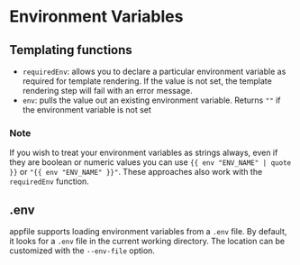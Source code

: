# Environment Variables

## Templating functions

* `requiredEnv`: allows you to declare a particular environment variable as required for template rendering. If the value is not set, the template rendering step will fail with an error message.
* `env`: pulls the value out an existing environment variable. Returns `""` if the environment variable is not set

### Note

If you wish to treat your environment variables as strings always, even if they are boolean or numeric values you can use `{{ env "ENV_NAME" | quote }}` or `"{{ env "ENV_NAME" }}"`. These approaches also work with the `requiredEnv` function.

## .env

appfile supports loading environment variables from a `.env` file. By default, it looks for a `.env` file in the current working directory. The location can be customized with the `--env-file` option.
